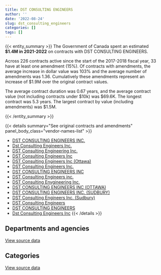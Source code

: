 ```yaml
---
title: DST CONSULTING ENGINEERS
author: ''
date: '2022-08-24'
slug: dst_consulting_engineers
categories: []
tags: []
---
```


<script src="/rmarkdown-libs/htmlwidgets/htmlwidgets.js"></script>
<link href="/rmarkdown-libs/datatables-css/datatables-crosstalk.css" rel="stylesheet" />
<script src="/rmarkdown-libs/datatables-binding/datatables.js"></script>
<script src="/rmarkdown-libs/jquery/jquery-3.6.0.min.js"></script>
<link href="/rmarkdown-libs/dt-core-bootstrap/css/dataTables.bootstrap.min.css" rel="stylesheet" />
<link href="/rmarkdown-libs/dt-core-bootstrap/css/dataTables.bootstrap.extra.css" rel="stylesheet" />
<script src="/rmarkdown-libs/dt-core-bootstrap/js/jquery.dataTables.min.js"></script>
<script src="/rmarkdown-libs/dt-core-bootstrap/js/dataTables.bootstrap.min.js"></script>
<link href="/rmarkdown-libs/crosstalk/css/crosstalk.min.css" rel="stylesheet" />
<script src="/rmarkdown-libs/crosstalk/js/crosstalk.min.js"></script>
<script src="/rmarkdown-libs/htmlwidgets/htmlwidgets.js"></script>
<link href="/rmarkdown-libs/datatables-css/datatables-crosstalk.css" rel="stylesheet" />
<script src="/rmarkdown-libs/datatables-binding/datatables.js"></script>
<script src="/rmarkdown-libs/jquery/jquery-3.6.0.min.js"></script>
<link href="/rmarkdown-libs/dt-core-bootstrap/css/dataTables.bootstrap.min.css" rel="stylesheet" />
<link href="/rmarkdown-libs/dt-core-bootstrap/css/dataTables.bootstrap.extra.css" rel="stylesheet" />
<script src="/rmarkdown-libs/dt-core-bootstrap/js/jquery.dataTables.min.js"></script>
<script src="/rmarkdown-libs/dt-core-bootstrap/js/dataTables.bootstrap.min.js"></script>
<link href="/rmarkdown-libs/crosstalk/css/crosstalk.min.css" rel="stylesheet" />
<script src="/rmarkdown-libs/crosstalk/js/crosstalk.min.js"></script>

{{< entity_summary >}}
The Government of Canada spent an estimated **\$1.4M in 2021-2022** on contracts with DST CONSULTING ENGINEERS.

Across 226 contracts active since the start of the 2017-2018 fiscal year, 33 have at least one amendment (15%). Of contracts with amendments, the average increase in dollar value was 103% and the average number of amendments was 1.36. Cumulatively these amendments represent an increase of \$1.9M over the original contract values.

The average contract duration was 0.67 years, and the average contract value (not including contracts under \$10k) was \$69.6K. The longest contract was 5.3 years. The largest contract by value (including amendments) was \$1.5M.

{{< /entity_summary >}}

{{< details summary="See original contracts and amendments" panel_body_class="vendor-names-list" >}}
- [DST CONSULTING ENGINEERS INC.](https://search.open.canada.ca/en/ct/?sort=contract_value_f%20desc&page=1&search_text=%22DST%20CONSULTING%20ENGINEERS%20INC.%22)
- [Dst Consulting Engineers Inc.](https://search.open.canada.ca/en/ct/?sort=contract_value_f%20desc&page=1&search_text=%22Dst%20Consulting%20Engineers%20Inc.%22)
- [DST Consulting Engineering Inc.](https://search.open.canada.ca/en/ct/?sort=contract_value_f%20desc&page=1&search_text=%22DST%20Consulting%20Engineering%20Inc.%22)
- [DST Consulting Engineers Inc](https://search.open.canada.ca/en/ct/?sort=contract_value_f%20desc&page=1&search_text=%22DST%20Consulting%20Engineers%20Inc%22)
- [DST Consulting Engineers Inc (Ottawa)](https://search.open.canada.ca/en/ct/?sort=contract_value_f%20desc&page=1&search_text=%22DST%20Consulting%20Engineers%20Inc%20%28Ottawa%29%22)
- [DST Consulting Engineers Inc.](https://search.open.canada.ca/en/ct/?sort=contract_value_f%20desc&page=1&search_text=%22DST%20Consulting%20Engineers%20Inc.%22)
- [DST CONSULTING ENGINEERS INC](https://search.open.canada.ca/en/ct/?sort=contract_value_f%20desc&page=1&search_text=%22DST%20CONSULTING%20ENGINEERS%20INC%22)
- [DST Consulting Engineers inc.](https://search.open.canada.ca/en/ct/?sort=contract_value_f%20desc&page=1&search_text=%22DST%20Consulting%20Engineers%20inc.%22)
- [DST Consulting Envgineering Inc.](https://search.open.canada.ca/en/ct/?sort=contract_value_f%20desc&page=1&search_text=%22DST%20Consulting%20Envgineering%20Inc.%22)
- [DST CONSULTING ENGINEERS INC (OTTAWA)](https://search.open.canada.ca/en/ct/?sort=contract_value_f%20desc&page=1&search_text=%22DST%20CONSULTING%20ENGINEERS%20INC%20%28OTTAWA%29%22)
- [DST CONSULTING ENGINEERS INC. (SUDBURY)](https://search.open.canada.ca/en/ct/?sort=contract_value_f%20desc&page=1&search_text=%22DST%20CONSULTING%20ENGINEERS%20INC.%20%28SUDBURY%29%22)
- [DST Consulting Engineers Inc. (Sudbury)](https://search.open.canada.ca/en/ct/?sort=contract_value_f%20desc&page=1&search_text=%22DST%20Consulting%20Engineers%20Inc.%20%28Sudbury%29%22)
- [DST Consulting Engineers](https://search.open.canada.ca/en/ct/?sort=contract_value_f%20desc&page=1&search_text=%22DST%20Consulting%20Engineers%22)
- [DST CONSULTING ENGINEERS](https://search.open.canada.ca/en/ct/?sort=contract_value_f%20desc&page=1&search_text=%22DST%20CONSULTING%20ENGINEERS%22)
- [Dst Consulting Engineers Inc](https://search.open.canada.ca/en/ct/?sort=contract_value_f%20desc&page=1&search_text=%22Dst%20Consulting%20Engineers%20Inc%22)
{{< /details >}}

## Departments and agencies

<div id="htmlwidget-1" style="width:100%;height:auto;" class="datatables html-widget"></div>
<script type="application/json" data-for="htmlwidget-1">{"x":{"style":"bootstrap","filter":"none","vertical":false,"data":[["<a href=\"/departments/dnd-mdn/\">National Defence<\/a>","<a href=\"/departments/hc-sc/\">Health Canada<\/a>","<a href=\"/departments/nrc-cnrc/\">National Research Council Canada<\/a>","<a href=\"/departments/nrcan-rncan/\">Natural Resources Canada<\/a>","<a href=\"/departments/pwgsc-tpsgc/\">Public Services and Procurement Canada<\/a>"],[820104.86,24860,56833.35,null,2827137.85],[296395.56,null,77542.2,9169.08,2066550.91],[510760.76,null,108580.47,52292.39,2127641.7],[232717.99,null,86374.57,52292.39,1012541.96]],"container":"<table class=\"table table-striped table-hover row-border order-column display\">\n  <thead>\n    <tr>\n      <th>Department<\/th>\n      <th>2018-2019<\/th>\n      <th>2019-2020<\/th>\n      <th>2020-2021<\/th>\n      <th>2021-2022<\/th>\n    <\/tr>\n  <\/thead>\n<\/table>","options":{"order":[[4,"desc"]],"pageLength":10,"autoWidth":true,"columnDefs":[{"targets":1,"render":"function(data, type, row, meta) {\n    return type !== 'display' ? data : DTWidget.formatCurrency(data, \"$\", 2, 3, \",\", \".\", true, null);\n  }"},{"targets":2,"render":"function(data, type, row, meta) {\n    return type !== 'display' ? data : DTWidget.formatCurrency(data, \"$\", 2, 3, \",\", \".\", true, null);\n  }"},{"targets":3,"render":"function(data, type, row, meta) {\n    return type !== 'display' ? data : DTWidget.formatCurrency(data, \"$\", 2, 3, \",\", \".\", true, null);\n  }"},{"targets":4,"render":"function(data, type, row, meta) {\n    return type !== 'display' ? data : DTWidget.formatCurrency(data, \"$\", 2, 3, \",\", \".\", true, null);\n  }"},{"width":"16%","targets":[1,2,3,4]},{"className":"dt-right","targets":[1,2,3,4]}],"orderClasses":false}},"evals":["options.columnDefs.0.render","options.columnDefs.1.render","options.columnDefs.2.render","options.columnDefs.3.render"],"jsHooks":[]}</script>
<p class="text-right">
<a href="https://github.com/GoC-Spending/contracts-data/tree/main/data/out/vendors/dst_consulting_engineers/summary_by_fiscal_year_by_department.csv" class="source-data-link btn btn-link">View source data</a>
</p>

## Categories

<div id="htmlwidget-2" style="width:100%;height:auto;" class="datatables html-widget"></div>
<script type="application/json" data-for="htmlwidget-2">{"x":{"style":"bootstrap","filter":"none","vertical":false,"data":[["<a href=\"/categories/0_other/\">(Other)<\/a>","<a href=\"/categories/1_facilities_and_construction/\">Facilities and construction<\/a>","<a href=\"/categories/2_professional_services/\">Professional services<\/a>"],[null,1263971.39,2464964.68],[9169.08,818876.95,1621611.72],[52292.39,835153.22,1911829.71],[52292.39,318158.62,1013475.9]],"container":"<table class=\"table table-striped table-hover row-border order-column display\">\n  <thead>\n    <tr>\n      <th>Category<\/th>\n      <th>2018-2019<\/th>\n      <th>2019-2020<\/th>\n      <th>2020-2021<\/th>\n      <th>2021-2022<\/th>\n    <\/tr>\n  <\/thead>\n<\/table>","options":{"order":[[4,"desc"]],"dom":"t","pageLength":30,"autoWidth":true,"columnDefs":[{"targets":1,"render":"function(data, type, row, meta) {\n    return type !== 'display' ? data : DTWidget.formatCurrency(data, \"$\", 2, 3, \",\", \".\", true, null);\n  }"},{"targets":2,"render":"function(data, type, row, meta) {\n    return type !== 'display' ? data : DTWidget.formatCurrency(data, \"$\", 2, 3, \",\", \".\", true, null);\n  }"},{"targets":3,"render":"function(data, type, row, meta) {\n    return type !== 'display' ? data : DTWidget.formatCurrency(data, \"$\", 2, 3, \",\", \".\", true, null);\n  }"},{"targets":4,"render":"function(data, type, row, meta) {\n    return type !== 'display' ? data : DTWidget.formatCurrency(data, \"$\", 2, 3, \",\", \".\", true, null);\n  }"},{"width":"16%","targets":[1,2,3,4]},{"className":"dt-right","targets":[1,2,3,4]}],"orderClasses":false,"lengthMenu":[10,25,30,50,100]}},"evals":["options.columnDefs.0.render","options.columnDefs.1.render","options.columnDefs.2.render","options.columnDefs.3.render"],"jsHooks":[]}</script>
<p class="text-right">
<a href="https://github.com/GoC-Spending/contracts-data/tree/main/data/out/vendors/dst_consulting_engineers/summary_by_fiscal_year_by_category.csv" class="source-data-link btn btn-link">View source data</a>
</p>
